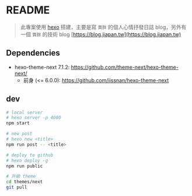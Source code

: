 # README

> 此專案使用 [hexo](https://hexo.io) 搭建，主要是寫 `賈胖` 的個人心情抒發日誌 blog，另外有一個 `賈胖` 的技術 blog [https://blog.jiapan.tw](https://blog.jiapan.tw)

## Dependencies

- hexo-theme-next 7.1.2: https://github.com/theme-next/hexo-theme-next/
  - 前身 (<= 6.0.0): https://github.com/iissnan/hexo-theme-next

## dev

```sh
# local server
# hexo server -p 4000
npm start

# new post
# hexo new <title>
npm run post -- <title>

# deploy to github
# hexo deploy -g
npm run public

# 升級 theme
cd themes/next
git pull
```
